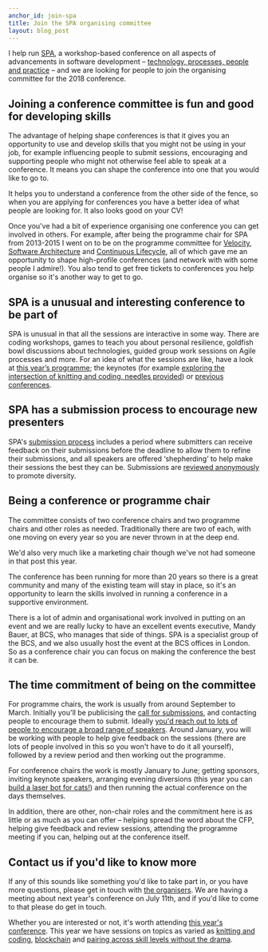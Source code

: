 ```yaml
---
anchor_id: join-spa
title: Join the SPA organising committee
layout: blog_post
---
```


I help run [SPA](http://spaconference.org/), a workshop-based conference on all aspects of advancements in software development – [technology, processes, people and practice](http://spaconference.org/spa2017/themes.html) – and we are looking for people to join the organising committee for the 2018 conference.

## Joining a conference committee is fun and good for developing skills

The advantage of helping shape conferences is that it gives you an opportunity to use and develop skills that you might not be using in your job, for example influencing people to submit sessions, encouraging and supporting people who might not otherwise feel able to speak at a conference. It means you can shape the conference into one that you would like to go to.

It helps you to understand a conference from the other side of the fence, so when you are applying for conferences you have a better idea of what people are looking for. It also looks good on your CV!

Once you've had a bit of experience organising one conference you can get involved in others. For example, after being the programme chair for SPA from 2013-2015 I went on to be on the programme committee for [Velocity](https://conferences.oreilly.com/velocity/vl-eu), [Software Architecture](https://conferences.oreilly.com/software-architecture/sa-eu) and [Continuous Lifecycle](http://continuouslifecycle.london/), all of which gave me an opportunity to shape high-profile conferences (and network with with some people I admire!). You also tend to get free tickets to conferences you help organise so it's another way to get to go.

## SPA is a unusual and interesting conference to be part of

SPA is unusual in that all the sessions are interactive in some way. There are coding workshops, games to teach you about personal resilience, goldfish bowl discussions about technologies, guided group work sessions on Agile processes and more. For an idea of what the sessions are like, have a look at [this year’s programme](http://spaconference.org/spa2017/programme.html); the keynotes (for example [exploring the intersection of knitting and coding, needles provided](http://spaconference.org/spa2017/karen-shoop.html)) or [previous conferences](http://spaconference.org/spa2017/previousconferences.html).

## SPA has a submission process to encourage new presenters

SPA's [submission process](http://spaconference.org/spa2017/submission-stages.html) includes a period where submitters can receive feedback on their submissions before the deadline to allow them to refine their submissions, and all speakers are offered ‘shepherding’ to help make their sessions the best they can be. Submissions are [reviewed anonymously](/jfdi/how-anonymity-affected-gender-balance.html) to promote diversity.

## Being a conference or programme chair

The committee consists of two conference chairs and two programme chairs and other roles as needed. Traditionally there are two of each, with one moving on every year so you are never thrown in at the deep end. 

We'd also very much like a marketing chair though we've not had someone in that post this year.

The conference has been running for more than 20 years so there is a great community and many of the existing team will stay in place, so it's an opportunity to learn the skills involved in running a conference in a supportive environment.

There is a lot of admin and organisational work involved in putting on an event and we are really lucky to have an excellent events executive, Mandy Bauer, at BCS, who manages that side of things. SPA is a specialist group of the BCS, and we also usually host the event at the BCS offices in London. So as a conference chair you can focus on making the conference the best it can be.

## The time commitment of being on the committee

For programme chairs, the work is usually from around September to March. Initially you'll be publicising the [call for submissions](http://www.spaconference.org/spa2017/lead-a-session.html), and contacting people to encourage them to submit. Ideally [you'd reach out to lots of people to encourage a broad range of speakers](jfdi/how-to-get-women-speakers.html). Around January, you will be working with people to help give feedback on the sessions (there are lots of people involved in this so you won't have to do it all yourself), followed by a review period and then working out the programme.

For conference chairs the work is mostly January to June; getting sponsors, inviting keynote speakers, arranging evening diversions (this year you can [build a laser bot for cats!](http://spaconference.org/spa2017/diversion-build-a-laser-bot-for-cats.html)) and then running the actual conference on the days themselves.

In addition, there are other, non-chair roles and the commitment here is as little or as much as you can offer – helping spread the word about the CFP, helping give feedback and review sessions, attending the programme meeting if you can, helping out at the conference itself.


## Contact us if you'd like to know more

If any of this sounds like something you'd like to take part in, or you have more questions, please get in touch with [the organisers](http://spaconference.org/spa2017/organisers.html). We are having a meeting about next year's conference on July 11th, and if you'd like to come to that please do get in touch.

Whether you are interested or not, it's worth attending [this year's conference](http://spaconference.org/spa2017/). This year we have sessions on topics as varied as [knitting and coding](http://spaconference.org/spa2017/karen-shoop.html), [blockchain](http://spaconference.org/spa2017/sessions/session715.html) and [pairing across skill levels without the drama](http://spaconference.org/spa2017/sessions/session707.html).
